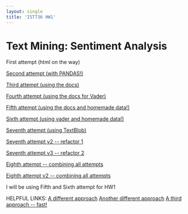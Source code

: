 ```yaml
---
layout: single
title: 'IST736 HW1'
---
```


# Text Mining: Sentiment Analysis

First attempt (html on the way)

[Second attempt (with PANDAS!)](https://danielcaraway.github.io/html/HW1_pandas.html)

[Third attempt (using the docs)](https://danielcaraway.github.io/html/HW1_viathedocs.html)

[Fourth attempt (using the docs for Vader)](https://danielcaraway.github.io/html/HW1_viathedocs_vader.html) 

[Fifth attempt (using the docs and homemade data!)](https://danielcaraway.github.io/html/HW1_viathedocs_kdata.html)

[Sixth attempt (using vader and homemade data!)](https://danielcaraway.github.io/html/HW1_viathedocs_vader_kdata.html)

[Seventh attempt (using TextBlob)](https://danielcaraway.github.io/html/HW1_textblob.html)

[Seventh attempt v2 -- refactor 1](https://danielcaraway.github.io/html/HW1_textblob_v2.html)

[Seventh attempt v3 -- refactor 2](https://danielcaraway.github.io/html/HW1_textblob_v3.html)

[Eighth attempt -- combining all attempts](https://danielcaraway.github.io/html/HW1_ALL.html)

[Eighth attempt v2 -- combining all attempts](https://danielcaraway.github.io/html/HW1_ALL_v2.html)

I will be using Fifth and Sixth attempt for HW1


HELPFUL LINKS:
[A different approach](https://towardsdatascience.com/basic-binary-sentiment-analysis-using-nltk-c94ba17ae386)
[Another different approach](https://www.datacamp.com/community/tutorials/text-analytics-beginners-nltk)
[A third approach -- fast!](https://levelup.gitconnected.com/sentiment-analysis-using-machine-learning-python-9122e03f8f7b)


